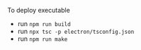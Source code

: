 To deploy executable 
- run `npm run build`
- run `npx tsc -p electron/tsconfig.json`
- run `npm run make`